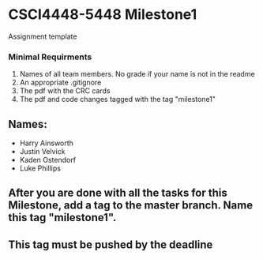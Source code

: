# CSCI4448-5448 Milestone1
Assignment template
### Minimal Requirments
<ol>
  <li> Names of all team members. No grade if your name is not in the readme</li>
  <li> An appropriate .gitignore</li>
  <li> The pdf with the CRC cards  </li>
   <li>The pdf and code changes tagged with the tag "milestone1" </li>
 </ol>
 
 ## Names: 
 - Harry Ainsworth
 - Justin Velvick
 - Kaden Ostendorf
 - Luke Phillips 
 
 ## After you are done with all the tasks for this Milestone, add a tag to the master branch. Name this tag "milestone1".
 ## This tag must be pushed by the deadline
   
   
